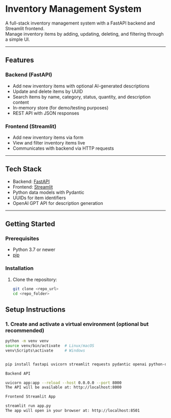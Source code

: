 # Inventory Management System

A full-stack inventory management system with a FastAPI backend and Streamlit frontend.  
Manage inventory items by adding, updating, deleting, and filtering through a simple UI.

---

## Features

### Backend (FastAPI)
- Add new inventory items with optional AI-generated descriptions  
- Update and delete items by UUID  
- Search items by name, category, status, quantity, and description content  
- In-memory store (for demo/testing purposes)  
- REST API with JSON responses

### Frontend (Streamlit)
- Add new inventory items via form  
- View and filter inventory items live  
- Communicates with backend via HTTP requests

---

## Tech Stack

- Backend: [FastAPI](https://fastapi.tiangolo.com/)  
- Frontend: [Streamlit](https://streamlit.io/)  
- Python data models with Pydantic  
- UUIDs for item identifiers  
- OpenAI GPT API for description generation

---

## Getting Started

### Prerequisites

- Python 3.7 or newer  
- [pip](https://pip.pypa.io/en/stable/installation/)

### Installation

1. Clone the repository:

   ```bash
   git clone <repo_url>
   cd <repo_folder>

## Setup Instructions

### 1. Create and activate a virtual environment (optional but recommended)

```bash
python -m venv venv
source venv/bin/activate  # Linux/macOS
venv\Scripts\activate     # Windows


pip install fastapi uvicorn streamlit requests pydantic openai python-dotenv

Backend API

uvicorn app:app --reload --host 0.0.0.0 --port 8000
The API will be available at: http://localhost:8000

Frontend Streamlit App

streamlit run app.py
The app will open in your browser at: http://localhost:8501